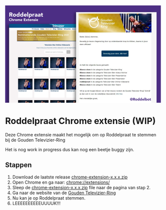 ![alt text](https://github.com/roddelbot/chrome-extension/blob/master/preview.jpg?raw=true)

# Roddelpraat Chrome extensie (WIP)
Deze Chrome extensie maakt het mogelijk om op Roddelpraat te stemmen bij de Gouden Televizier-Ring

Het is nog work in progress dus kan nog een beetje buggy zijn.

## Stappen
1. Download de laatste release [chrome-extension-x.x.x.zip](https://github.com/roddelbot/chrome-extension/releases)
2. Open Chrome en ga naar: [chrome://extensions/](chrome://extensions/)
3. Sleep de [chrome-extension-x.x.x.zip](https://github.com/roddelbot/chrome-extension/releases) file naar de pagina van stap 2.
4. Ga naar de website van de [Gouden Televizier-Ring](https://www.televizier.nl/verkiezing/nominatieronde-gouden-televizier-ring-2021)
5. Nu kan je op Roddelpraat stemmen.
6. LEEEEEEEEEEUUUUK!!!